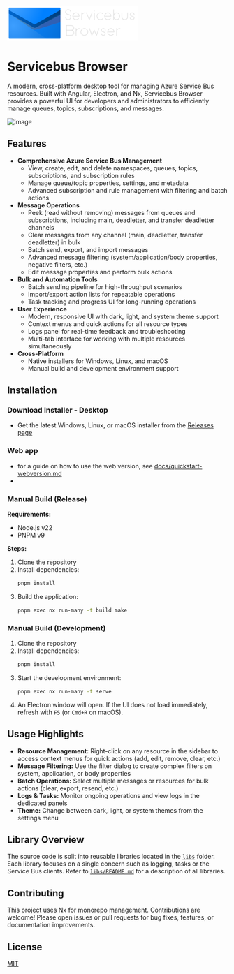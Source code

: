 <div>
    <br>
    <picture id="theme-default">
        <source srcset="assets/logo-text-dark.png" media="(prefers-color-scheme: dark)" />
        <source srcset="assets/logo-text.png" media="(prefers-color-scheme: light)" />
        <img src="assets/logo-text-dark.png" />
    </picture>
    <br>
</div>

# Servicebus Browser

A modern, cross-platform desktop tool for managing Azure Service Bus resources. Built with Angular, Electron, and Nx, Servicebus Browser provides a powerful UI for developers and administrators to efficiently manage queues, topics, subscriptions, and messages.

<img width="1512" alt="image" src="https://github.com/user-attachments/assets/95383425-7698-4c69-a949-8ab09e3548dd" />

## Features

- **Comprehensive Azure Service Bus Management**
  - View, create, edit, and delete namespaces, queues, topics, subscriptions, and subscription rules
  - Manage queue/topic properties, settings, and metadata
  - Advanced subscription and rule management with filtering and batch actions
- **Message Operations**
  - Peek (read without removing) messages from queues and subscriptions, including main, deadletter, and transfer deadletter channels
  - Clear messages from any channel (main, deadletter, transfer deadletter) in bulk
  - Batch send, export, and import messages
  - Advanced message filtering (system/application/body properties, negative filters, etc.)
  - Edit message properties and perform bulk actions
- **Bulk and Automation Tools**
  - Batch sending pipeline for high-throughput scenarios
  - Import/export action lists for repeatable operations
  - Task tracking and progress UI for long-running operations
- **User Experience**
  - Modern, responsive UI with dark, light, and system theme support
  - Context menus and quick actions for all resource types
  - Logs panel for real-time feedback and troubleshooting
  - Multi-tab interface for working with multiple resources simultaneously
- **Cross-Platform**
  - Native installers for Windows, Linux, and macOS
  - Manual build and development environment support

## Installation

### Download Installer - Desktop
- Get the latest Windows, Linux, or macOS installer from the [Releases page](https://github.com/mligtenberg/ServicebusBrowser/releases)

### Web app
- for a guide on how to use the web version, see [docs/quickstart-webversion.md](docs/quickstart-webversion.md)
- 
### Manual Build (Release)
**Requirements:**
- Node.js v22
- PNPM v9

**Steps:**
1. Clone the repository
2. Install dependencies:
   ```sh
   pnpm install
   ```
3. Build the application:
   ```sh
   pnpm exec nx run-many -t build make
   ```

### Manual Build (Development)
1. Clone the repository
2. Install dependencies:
   ```sh
   pnpm install
   ```
3. Start the development environment:
   ```sh
   pnpm exec nx run-many -t serve
   ```
4. An Electron window will open. If the UI does not load immediately, refresh with `F5` (or `Cmd+R` on macOS).

## Usage Highlights

- **Resource Management:** Right-click on any resource in the sidebar to access context menus for quick actions (add, edit, remove, clear, etc.)
- **Message Filtering:** Use the filter dialog to create complex filters on system, application, or body properties
- **Batch Operations:** Select multiple messages or resources for bulk actions (clear, export, resend, etc.)
- **Logs & Tasks:** Monitor ongoing operations and view logs in the dedicated panels
- **Theme:** Change between dark, light, or system themes from the settings menu

## Library Overview

The source code is split into reusable libraries located in the [`libs`](libs/README.md) folder. Each
library focuses on a single concern such as logging, tasks or the Service Bus clients.
Refer to [`libs/README.md`](libs/README.md) for a description of all libraries.

## Contributing

This project uses Nx for monorepo management. Contributions are welcome! Please open issues or pull requests for bug fixes, features, or documentation improvements.

## License

[MIT](LICENSE)
